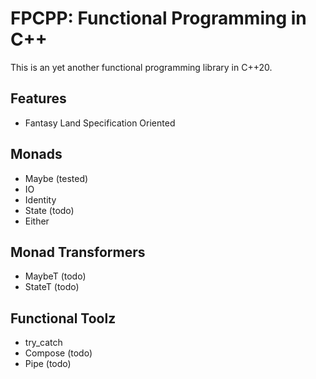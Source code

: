 # FPCPP: Functional Programming in C++

This is an yet another functional programming library in C++20.

## Features

- Fantasy Land Specification Oriented

## Monads

- Maybe (tested)
- IO
- Identity
- State (todo)
- Either

## Monad Transformers

- MaybeT (todo)
- StateT (todo)

## Functional Toolz

- try_catch
- Compose (todo)
- Pipe (todo)
